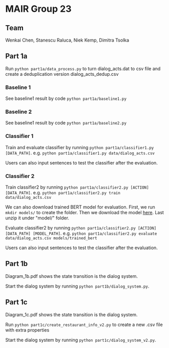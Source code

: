 # MAIR Group 23

## Team
Wenkai Chen, Stanescu Raluca, Niek Kemp, Dimitra Tsolka

## Part 1a
Run `python part1a/data_process.py` to turn dialog_acts.dat to csv file and create a deduplication version dialog_acts_dedup.csv

### Baseline 1
See baseline1 result by code `python part1a/baseline1.py`

### Baseline 2
See baseline1 result by code `python part1a/baseline2.py`

### Classifier 1
Train and evaluate classifier by running `python part1a/classifier1.py [DATA_PATH]`. 
e.g. `python part1a/classifier1.py data/dialog_acts.csv`

Users can also input sentences to test the classifier after the evaluation.

### Classifier 2
Train classifier2 by running `python part1a/classifier2.py [ACTION] [DATA_PATH]`.
e.g. `python part1a/classifier2.py train data/dialog_acts.csv`

We can also download trained BERT model for evaluation.
First, we run `mkdir models/` to create the folder. 
Then we download the model [here](https://drive.google.com/file/d/1XBmQHv-fevgoihTdokZQwY_IAfh3ViJ1/view?usp=sharing).
Last unzip it under "model/" folder.

Evaluate classifier2 by running `python part1a/classifier2.py [ACTION] [DATA_PATH] [MODEL_PATH]`.
e.g. `python part1a/classifier2.py evaluate data/dialog_acts.csv models/trained_bert`

Users can also input sentences to test the classifier after the evaluation.

## Part 1b
Diagram_1b.pdf shows the state transition is the dialog system.

Start the dialog system by running `python part1b/dialog_system.py`.

## Part 1c
Diagram_1c.pdf shows the state transition is the dialog system.

Run `python part1c/create_restaurant_info_v2.py` to create a new .csv file with extra properties

Start the dialog system by running `python part1c/dialog_system_v2.py`.

[//]: # (Four features)

[//]: # (1. Allow dialog restarts or not)

[//]: # (2. Ask user about correctness of match for Levenshtein results)

[//]: # (3. OUTPUT IN ALL CAPS OR NOT &#40;switch on/off&#41;)

[//]: # (4. Introduce a delay before showing system responses &#40;switch on/off&#41;)

